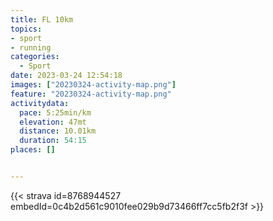```yaml
---
title: FL 10km
topics:
- sport
- running
categories:
  - Sport
date: 2023-03-24 12:54:18
images: ["20230324-activity-map.png"]
feature: "20230324-activity-map.png"
activitydata:
  pace: 5:25min/km
  elevation: 47mt
  distance: 10.01km
  duration: 54:15
places: []


---
```


<!--more--> 

 [//]: # ({{< figure src="20230324-activity-map.png" title="map" >}})


{{< strava id=8768944527 embedId=0c4b2d561c9010fee029b9d73466ff7cc5fb2f3f >}}
